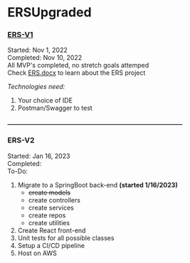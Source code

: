 # ERSUpgraded
### [ERS-V1](https://github.com/Dtech7/ERSUpgraded/tree/main/ERS-V1)
Started: Nov 1, 2022  
Completed: Nov 10, 2022  
All MVP's completed, no stretch goals attemped  
Check [ERS.docx](https://github.com/Dtech7/ERSUpgraded/blob/main/ERS-V1/ERS.docx) to learn about the ERS project

*Technologies need:*
1. Your choice of IDE
2. Postman/Swagger to test

**___________________________________________________________**

### ERS-V2
Started: Jan 16, 2023  
Completed:  
To-Do:
1. Migrate to a SpringBoot back-end **(started 1/16/2023)**  
    + ~~create models~~ 
    + create controllers  
    + create services  
    + create repos  
    + create utilities  
2. Create React front-end
3. Unit tests for all possible classes
4. Setup a CI/CD pipeline
5. Host on AWS
